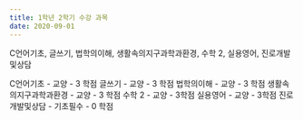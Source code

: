 ```yaml
---
title: 1학년 2학기 수강 과목
date: 2020-09-01
---
```


C언어기초, 글쓰기, 법학의이해, 생활속의지구과학과환경, 수학 2, 실용영어, 진로개발및상담

<!--more-->
C언어기초 - 교양 - 3 학점
글쓰기 - 교양 - 3 학점
법학의이해 - 교양 - 3 학점
생활속의지구과학과환경 - 교양 - 3 학점
수학 2 - 교양 - 3학점
실용영어 - 교양 - 3학점
진로개발및상담 - 기초필수 - 0 학점
